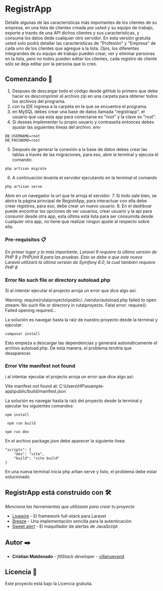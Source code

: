 # RegistrApp

Detalle algunas de las características más importantes de los clientes de su empresa, en una lista de clientes creada por usted y su equipo de trabajo, exporte a través de una API dichos clientes y sus características, y consuma los datos dede cualquier otro servidor. En esta versión gratuita usted solo podrá detallar las características de "Profesión" y "Empresa" de cada uno de los clientes que agregue a la lista.
Ojos, los diferentes integrandes de su equipo de trabajo pueden crear, ver y eliminar personas en la lista, pero no todos pueden editar los clientes, cada registro de cliente sólo se deja editar por la persona que lo creó.  

## Comenzando 🚀

1. Despues de descargar todo el código desde gitHub lo primero que debe hacer es descomprimir el archivo zip en una carpeta para obtener todos los archivos del programa.
2.  con tu IDE ingresa a la carpeta en la que se encuentra el programa.
3. en MySQL debes crear una base de datos llamada "registrapp", el usuario que usa esta app para conectarse es "root" y la clave es "root".
4. Si deseas implementar tu propio usuario y contraseña entonces debes ajustar las siguientes líneas del archivo .env 
```
DB_USERNAME=root
DB_PASSWORD=root
```
5. Después de generar la conexión a la base de datos debes crear las tablas a través de las migraciones, para eso, abre la terminal y ejecuta el comando:
```
php artisan migrate
```
6. A continuación levanta el servidor ejecutando en la terminal el comando
``` 
php artisan serve
```
 Abre en un navegador la url que te arroja el servidor.
7. Si todo sale bien, se abrira la página principal de RegistrApp, para interactuar con ella debe crear registros, para eso, debe crear un nuevo usuario.
8. En el dashboar puede encontrar las opciones de ver usuarios, crear usuario y la api para consumir desde otra app, esta última está lista para ser consumida desde cualquier otra app, no tiene que realizar ningun ajuste al respecto sobre ella.

### Pre-requisitos 📋

_En primer lugar y lo más importante, Laravel 9 requiere la última versión de PHP 8 y PHPUnit 8 para las pruebas. Esto se debe a que este nuevo Laravel utilizará la última versión de Symfony 6.0, la cual también requiere PHP 8_

### Error No such file or directory autoload.php

Si al intentar ejecutar el projecto arroja un error que dice algo así:

Warning: require(ruta\proyecto\public/../vendor/autoload.php failed to open stream: No such file or directory in ruta\proyecto.
Fatal error: require(): Failed opening required…

La solución es navegar hasta la raíz de nuestro proyecto desde la terminal y ejecutar:
```
composer install
```
Esto empieza a descargar las dependencias y generará automáticamente el archivo autoload.php. De esta manera, el problema tendría que desaparecer.


### Error Vite manifest not found
i al intentar ejecutar el projecto arroja un error que dice algo así:

Vite manifest not found at: C:\Users\HP\example-app\public\/build/manifest.json

La solución es navegar hasta la raíz del proyecto desde la terminal y ejecutar los siguientes comandos:
```
npm install
```
```
 npm run build
```
```
npm run dev
```
En el archivo package.json debe aparecer la siguiente línea:
```
"scripts": {
    "dev": "vite",
    "build": "vite build"
}
```
En una nueva terminal inicia php artian serve y listo, el problema debe estar solucionado


## RegistrApp está construido con 🛠️

_Menciona las herramientas que utilizaste para crear tu proyecto_

* [Livewire](https://laravel-livewire.com/) - El framework full-stack para Laravel 
* [Breeze](https://laravel.com/docs/10.x/starter-kits) - Una implementación sencilla para la autenticación
* [Sweet alert](https://sweetalert2.github.io/) - El maquillador de alertas de JavaScript


## Autor ✒️

* **Cristian Maldonado** - *fillStack developer* - [villanuevand](https://github.com/villanuevand)


## Licencia 📄

Este proyecto está bajo la Licencia gratuita.

